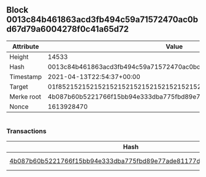 ## Block 0013c84b461863acd3fb494c59a71572470ac0bd67d79a6004278f0c41a65d72

Attribute | Value
--- | ---
Height | 14533
Hash | 0013c84b461863acd3fb494c59a71572470ac0bd67d79a6004278f0c41a65d72
Timestamp | 2021-04-13T22:54:37+00:00
Target | 01f8521521521521521521521521521521521521521521521521521521521521
Merke root | 4b087b60b5221766f15bb94e333dba775fbd89e77ade81177d68c1278dfdae58
Nonce | 1613928470

```

```

### Transactions

Hash | Amount
--- | ---
[4b087b60b5221766f15bb94e333dba775fbd89e77ade81177d68c1278dfdae58](4b087b60b5221766f15bb94e333dba775fbd89e77ade81177d68c1278dfdae58.md) | 10.00000000 SKEPTI 
